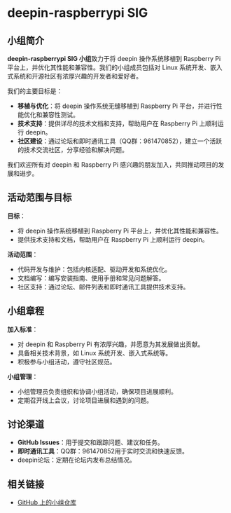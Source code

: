 # deepin-raspberrypi  SIG

## 小组简介

**deepin-raspberrypi SIG 小组**致力于将 deepin 操作系统移植到 Raspberry Pi 平台上，并优化其性能和兼容性。我们的小组成员包括对 Linux 系统开发、嵌入式系统和开源社区有浓厚兴趣的开发者和爱好者。

我们的主要目标是：

- **移植与优化**：将 deepin 操作系统无缝移植到 Raspberry Pi 平台，并进行性能优化和兼容性测试。
- **技术支持**：提供详尽的技术文档和支持，帮助用户在 Raspberry Pi 上顺利运行 deepin。
- **社区建设**：通过论坛和即时通讯工具（QQ群：961470852），建立一个活跃的技术交流社区，分享经验和解决问题。

我们欢迎所有对 deepin 和 Raspberry Pi 感兴趣的朋友加入，共同推动项目的发展和进步。

## 活动范围与目标

**目标**：

- 将 deepin 操作系统移植到 Raspberry Pi 平台上，并优化其性能和兼容性。
- 提供技术支持和文档，帮助用户在 Raspberry Pi 上顺利运行 deepin。

**活动范围**：

- 代码开发与维护：包括内核适配、驱动开发和系统优化。
- 文档编写：编写安装指南、使用手册和常见问题解答。
- 社区支持：通过论坛、邮件列表和即时通讯工具提供技术支持。

## 小组章程

**加入标准**：

- 对 deepin 和 Raspberry Pi 有浓厚兴趣，并愿意为其发展做出贡献。
- 具备相关技术背景，如 Linux 系统开发、嵌入式系统等。
- 积极参与小组活动，遵守社区规范。

**小组管理**：

- 小组管理员负责组织和协调小组活动，确保项目进展顺利。
- 定期召开线上会议，讨论项目进展和遇到的问题。

## 讨论渠道

- **GitHub Issues**：用于提交和跟踪问题、建议和任务。
- **即时通讯工具**：QQ群：961470852用于实时交流和快速反馈。
- deepin论坛：定期在论坛内发布总结情况。

## 相关链接

- [GitHub 上的小组仓库](https://github.com/deepin-community/deepin-raspberrypi)
